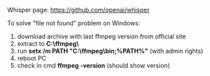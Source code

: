 Whisper page: https://github.com/openai/whisper

To solve "file not found" problem on Windows:
1. download archive with last ffmpeg version from official site
2. extract to **C:\ffmpeg\\**
3. run **setx /m PATH "C:\ffmpeg\bin;%PATH%"** (with admin rights)
4. reboot PC
5. check in cmd **ffmpeg -version** (should show version)

